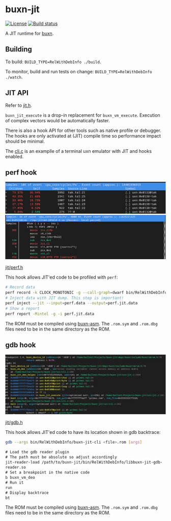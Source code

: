 # buxn-jit

[![License](https://img.shields.io/badge/license-MIT-blue.svg)](LICENSE)
[![Build status](https://github.com/bullno1/buxn-jit/actions/workflows/build.yml/badge.svg)](https://github.com/bullno1/buxn-jit/actions/workflows/build.yml)

A JIT runtime for [buxn](https://github.com/bullno1/buxn).

## Building

To build: `BUILD_TYPE=RelWithDebInfo ./build`.

To monitor, build and run tests on change: `BUILD_TYPE=RelWithDebInfo ./watch`.

## JIT API

Refer to [jit.h](include/buxn/jit.h).

`buxn_jit_execute` is a drop-in replacement for `buxn_vm_execute`.
Execution of complex vectors would be automatically faster.

There is also a hook API for other tools such as native profile or debugger.
The hooks are only activated at (JIT) compile time so performance impact should be minimal.

The [cli.c](src/cli.c) is an examplle of a terminal uxn emulator with JIT and hooks enabled.

## perf hook

![perf1](doc/perf1.webp)
![perf2](doc/perf2.png)

[jit/perf.h](include/buxn/jit/perf.h)

This hook allows JIT'ed code to be profiled with `perf`:

```sh
# Record data
perf record -k CLOCK_MONOTONIC -g --call-graph=dwarf bin/RelWithDebInfo/buxn-jit-cli <file>.rom [args]
# Inject data with JIT dump. This step is important!
perf inject --jit --input=perf.data --output=perf.jit.data
# Show a report
perf report -Mintel -g -i perf.jit.data
```

The ROM must be compiled using [buxn-asm](https://github.com/bullno1/buxn/blob/master/doc/asm.md).
The `.rom.sym` and `.rom.dbg` files need to be in the same directory as the ROM.

## gdb hook

![gdb](doc/gdb.webp)

[jit/gdb.h](include/buxn/jit/gdb.h)

This hook allows JIT'ed code to have its location shown in gdb backtrace:

```sh
gdb --args bin/RelWithDebInfo/buxn-jit-cli <file>.rom [args]
```

```gdb
# Load the gdb reader plugin
# The path must be absolute so adjust accordingly
jit-reader-load /path/to/buxn-jit/bin/RelWithDebInfo/libbuxn-jit-gdb-reader.so
# Set a breakpoint in the native code
b buxn_vm_deo
# Run it
run
# Display backtrace
bt
```

The ROM must be compiled using [buxn-asm](https://github.com/bullno1/buxn/blob/master/doc/asm.md).
The `.rom.sym` and `.rom.dbg` files need to be in the same directory as the ROM.
